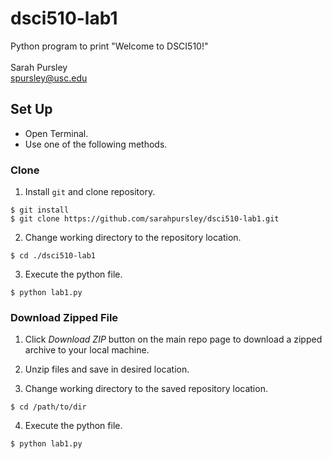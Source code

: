 # dsci510-lab1
Python program to print "Welcome to DSCI510!"\
\
Sarah Pursley\
spursley@usc.edu

## Set Up
- Open Terminal.
- Use one of the following methods.

### Clone
1. Install `git` and clone repository.

```
$ git install 
$ git clone https://github.com/sarahpursley/dsci510-lab1.git
```

2. Change working directory to the repository location.
``` 
$ cd ./dsci510-lab1 
```
  
3. Execute the python file.

```
$ python lab1.py
```

### Download Zipped File
1. Click *Download ZIP* button on the main repo page to download a zipped archive to your local machine.

2. Unzip files and save in desired location.

3. Change working directory to the saved repository location.
``` 
$ cd /path/to/dir
```

4. Execute the python file.
``` 
$ python lab1.py
```
